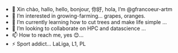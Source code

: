 - 👋 Xin chào, hallo, hello, bonjour, 你好, hola, I’m @gfrancoeur-artm
- 👀 I’m interested in growing-farming... grapes, oranges.
- 🌱 I’m currently learning how to cut trees and make life simple ...
- 💞️ I’m looking to collaborate on HPC and datascience ... 
- 📫 How to reach me, yes 😊...
- ⚡ Sport addict... LaLiga, L1, PL

<!---
gfrancoeur-artm/gfrancoeur-artm is a ✨ special ✨ repository because its `README.md` (this file) appears on your GitHub profile.
You can click the Preview link to take a look at your changes.
--->
